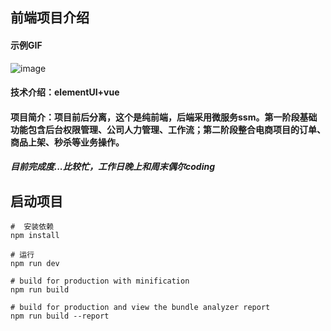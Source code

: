 ## 前端项目介绍

#### 示例GIF
![image](https://www.github.com/chenyuming98/element-vue-wn-project/blob/master/show.gif)

#### 技术介绍：elementUI+vue


#### 项目简介：项目前后分离，这个是纯前端，后端采用微服务ssm。第一阶段基础功能包含后台权限管理、公司人力管理、工作流；第二阶段整合电商项目的订单、商品上架、秒杀等业务操作。



##### 目前完成度...比较忙，工作日晚上和周末偶尔coding













## 启动项目

```
#  安装依赖
npm install

# 运行
npm run dev

# build for production with minification
npm run build

# build for production and view the bundle analyzer report
npm run build --report
```
